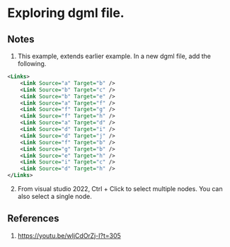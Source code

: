 # Exploring dgml file.

## Notes

1. This example, extends earlier example. In a new dgml file, add the following.

```xml
<Links>
    <Link Source="a" Target="b" />
    <Link Source="b" Target="c" />    
    <Link Source="b" Target="e" />    
    <Link Source="a" Target="f" />    
    <Link Source="f" Target="g" />    
    <Link Source="f" Target="h" />    
    <Link Source="a" Target="d" />    
    <Link Source="d" Target="i" />    
    <Link Source="d" Target="j" />
    <Link Source="f" Target="b" />
    <Link Source="g" Target="b" />    
    <Link Source="e" Target="h" />    
    <Link Source="i" Target="c" />    
    <Link Source="d" Target="h" />
</Links> 
```

2. From visual studio 2022, Ctrl + Click to select multiple nodes. You can also select a single node.



## References
1. https://youtu.be/wIjCdOrZj-I?t=305
